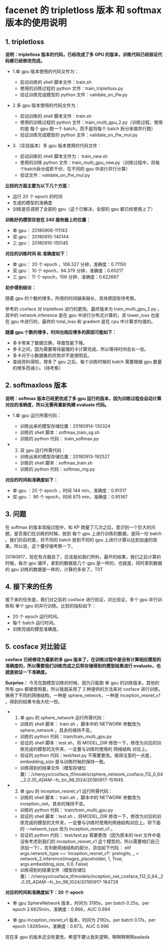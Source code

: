 # facenet 的 tripletloss 版本 和 softmax 版本的使用说明

## 1. tripletloss 

**说明：tripletloss 版本的代码，已经改成了多 GPU 的版本，训练代码已经验证代码都已经修改完成。**

 - 1.单 gpu 版本使用的代码文件为：
    - 启动训练的 shell 脚本文件：train.sh
    - 使用的训练过程的 python 文件：train_tripletloss.py
    - 验证训练完成模型的 python 文件：validate_on_lfw.py

 - 2.多 gpu 版本使用的代码文件为：
    - 启动训练的 shell 脚本文件：train.sh
    - 使用的训练过程的 python 文件：train_multi_gpu_2.py（训练过程，使用的是 每个 gpu 跑一个 batch，而不是将每个 batch 拆分来做并行跑）
    - 验证训练完成模型的 python 文件：validate_on_lfw_mul.py

 - 3.（实验版本）多 gpu 版本使用的代码文件：
    - 启动训练的 shell 脚本文件为： train_new.sh
    - 使用的训练 python 文件：train_multi_gpu_new.py（训练过程中，将每个batch拆分成若干份，在不同的 gpu 中进行并行计算）
    - 验证文件：validate_on_lfw_mul.py

**比较的方面主要为以下几个方面：**

 - 运行 20 个 epoch 的时间
 - 生成的模型的准确度
 - 训练是否调用了全部的 gpu（这个已解决，全部的 gpu 都已经使用上了）   

**训练好的模型存放在 240 服务器上的位置：**

 - 单 gpu： 20180906-111143
 - 双 gpu： 20180910-140144
 - 三 gpu： 20180910-155145

**对应的训练时间 和 准确度如下：**

 - 单 gpu： 20 个 epoch ，106.327 分钟，准确度：0.71150
 - 双 gpu： 10 个 epoch，94.379 分钟，准确度：0.60217
 - 三 gpu： 11 个 epoch，106 分钟，准确度：0.622667

**初步得到结论：**

随着 gpu 的个数的增多，所用的时间越来越长，具体原因有待考察。

参考的 cosface 对 tripletloss 进行的更改。最终版本为 train_multi_gpu_2.py 。其中的 network.inference 是在 gpu 中进行分布式计算的，求 tower_loss 也是在 gpu 中进行的，最终的 total_loss 和 gradient 是在 cpu 中计算求均值的。

**随着 gpu 个数的增多，时间也相应增多的原因可能如下：**

 - 多卡带来了数据交换，导致性能下降。
 - 多卡之间，因为需要等待最慢的卡计算完成，所以等待时间会长一些。
 - 多卡对于小数据集的优势并不是很明显。
 - 查阅资料得知，增多了 gpu 之后，每个训练时候的 batch 需要根据 gpu 数量的增多而减小。（待考察）


## 2. softmaxloss 版本

**说明：softmax 版本已经更改成了多 gpu 运行的版本，因为训练过程会自动计算对应的准确度，所以无需再重新构建 evaluate 代码。**

 - 1.单 gpu 运行所需代码：
    - 训练出来的模型存储位置：20180914-130324
    - 训练的 shell 脚本：softmax_train_sg.sh
    - 训练的 python 代码： train_softmax.py

 - 2. 双 gpu 运行所需代码：
    - 训练出来的模型存储位置：20180913-192527
    - 训练的 shell 脚本：softmax_train.sh
    - 训练的 python 代码：softmax_mg.py

**对应的时间和准确度如下：**

 - 单 gpu ：20 个 epoch ，时间 144 min，准确度：0.91317
 - 双 gpu ： 90 个 epoch，时间 875 min，准确度：0.95167

## 3. 问题

在 softmax 的版本改版过程中，和 KP 商量了几次之后，意识到一个巨大的问题，是否我们在训练的时候，放到 每个 gpu 上进行训练的数据，是同一份 batch 。我们的目的是，将不同的 batch 放到不同的 gpu 上进行计算以达到加速的效果。所以说，这个要仔细考察一下。

20180917，现在有点眉目了，应该是如我们所料，最坏的结果，我们之前计算的时候，每次 gpu 循环，拿到的数据是几个 gpu 是一样的，也就是，同时拿到数据的 gpu 训练的数据是一样的，计算的多余了。T0T

## 4. 接下来的任务

接下来的任务是，我们对之前的 cosface 进行验证，对比验证，多个 gpu 并行训练和 单个 gpu 的并行训练。比较的指标如下：

 - 20 个 epoch 运行时间。
 - 每个 batch 运行时间。
 - 训练完成的模型准确度。


## 5. cosface 对比验证

**cosface 已经修改为最新的多 gpu 版本了，在训练过程中是没有计算相应模型的准确度的，所以需要我们训练完成之后将存储得到的模型结果进行 evaluate，也就是验证一下准确度。**

**Surprise：** 今天在跑模型训练的时候，因为只能跑 单 gpu 的训练版本，其他的所有 gpu 都被使用着，所以我就采用了 2 种提供的方法来对 cosface 进行训练。换用了不同的网络结构，一种是 sphere_network，一种是 inception_resnet_v1 。得到的结果令我大吃一惊。

 - 1. 单 gpu 的 sphere_network 运行所需代码：
    - 训练的 shell 脚本： train.sh ，脚本中的 NETWORK 参数改为 sphere_network 。其余的保持不变。
    - 训练的 python 代码：train/train_multi_gpu.py
    - 验证的 shell 脚本：test.sh，将 MODEL_DIR 修改一下，修改为对应的训练完成的模型的文件夹，一定要与训练时使用的 网络结构 对应上。
    - 验证的 python 代码：test/test.py 不需要更改。值得注意的一点是，embedding_size 是与训练时候的保持一致。
    - 训练得到的结果文件（模型存储位置）：/chenyyx/cosface_tf/models/sphere_network_cosface_112_0_64._2._0.35_ADAM_--fc_bn_96_1024/20180917-151945

 - 2. 单 gpu 的 inception_resnet_v1 运行所需代码：
    - 训练的 shell 脚本： train.sh ，脚本中的 NETWORK 参数改为 inception_net。其余的保持不变。
    - 训练的 python 代码： train/train_multi_gpu.py
    - 验证的 shell 脚本：test.sh ，将MODEL_DIR 修改一下，修改为对应的训练完成的模型的文件夹，一定要与训练时使用的网络结构对应上。将下面的 --network_type 改为 inception_resnet_v1 。
    - 验证的 python 代码： test/test.py 需要更改（因为原本的 test 文件中是没有考虑到我们的 inception_resnet_v1 这个模型的，所以需要咱们自己添加一下），在判断网络结构的部分，添加如下代码：
    elif args.network_type == 'inception_resnet_v1':
                prelogits, _ = network_2.inference(images_placeholder, 1, True, args.embedding_size, 0.0, False)
    - 训练得到的结果文件（模型存储位置）：/chenyyx/cosface_tf/models/inception_net_cosface_112_0_64._2._0.35_ADAM_--fc_bn_96_1024/20180917-164728



**对应的时间和准确度如下：20 个 epoch**

 - 单 gpu SphereNetwork 版本，时间为 3195s，per batch 0.25s，per epoch 2.6625min，准确度：0.966，AUC 0.994

 - 单 gpu Inception_resnet_v1 版本，时间为 2192s，per batch 0.17s，per epoch 1.8265min，准确度：0.973，AUC 0.996

现在多 gpu 的版本还没有更改，希望不要让我失望啊，啊啊啊啊啊aadada